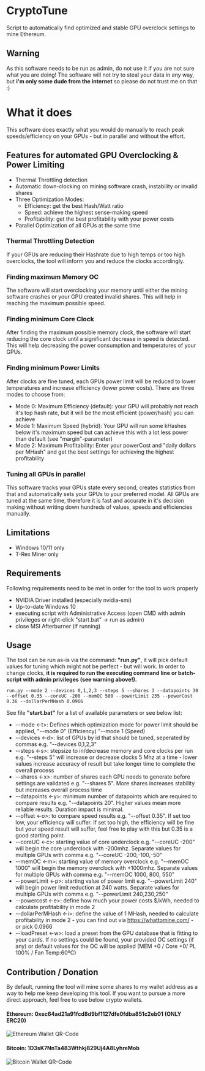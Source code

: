# CryptoTune
Script to automatically find optimized and stable GPU overclock settings to mine Ethereum.


## Warning
As this software needs to be run as admin, do not use it if you are not sure what you are doing! The software will not try to steal your data in any way, but **i'm only some dude from the internet** so please do not trust me on that :)


# What it does
This software does exactly what you would do manually to reach peak speeds/efficiency on your GPUs - but in parallel and without the effort.

## Features for automated GPU Overclocking & Power Limiting
* Thermal Throttling detection
* Automatic down-clocking on mining software crash, instability or invalid shares
* Three Optimization Modes: 
    * Efficiency: get the best Hash/Watt ratio
    * Speed: achieve the highest sense-making speed
    * Profitability: get the best profitability with your power costs
* Parallel Optimization of all GPUs at the same time

### Thermal Throttling Detection
If your GPUs are reducing their Hashrate due to high temps or too high overclocks, the tool will inform you and reduce the clocks accordingly.

### Finding maximum Memory OC
The software will start overclocking your memory until either the mining software crashes or your GPU created invalid shares. This will help in reaching the maximum possible speed.

### Finding minimum Core Clock
After finding the maximum possible memory clock, the software will start reducing the core clock until a significant decrease in speed is detected. This will help decreasing the power consumption and temperatures of your GPUs.

### Finding minimum Power Limits
After clocks are fine tuned, each GPUs power limit will be reduced to lower temperatures and increase efficiency (lower power costs). There are three modes to choose from:
* Mode 0: Maximum Efficiency (default): your GPU will probably not reach it's top hash rate, but it will be the most efficient (power/hash) you can achieve
* Mode 1: Maximum Speed (hybrid): Your GPU will run some kHashes below it's maximum speed but can achieve this with a lot less power than default (see "margin"-parameter)
* Mode 2: Maximum Profitability: Enter your powerCost and "daily dollars per MHash" and get the best settings for achieving the highest profitability

### Tuning all GPUs in parallel
This software tracks your GPUs state every second, creates statistics from that and automatically sets your GPUs to your preferred model. All GPUs are tuned at the same time, therefore it is fast and accurate in it's decision making without writing down hundreds of values, speeds and efficiencies manually.

## Limitations
- Windows 10/11 only
- T-Rex Miner only

## Requirements
Following requirements need to be met in order for the tool to work properly
- NVIDIA Driver installed (especially nvidia-smi)
- Up-to-date Windows 10
- executing script with Administrative Access (open CMD with admin privileges or right-click "start.bat" -> run as admin)
- close MSI Afterburner (if running)

## Usage
The tool can be run as-is via the command: **"run.py"**, it will pick default values for tuning which might not be perfect - but will work. In order to change clocks, **it is required to run the executing command line or batch-script with admin privileges (see warning above!).**
```
run.py --mode 2 --devices 0,1,2,3 --steps 5 --shares 3 --datapoints 30 --offset 0.35 --coreUC -200 --memOC 500 --powerLimit 235 --powerCost 0.36 --dollarPerMHash 0.0966
```

See file **"start.bat"** for a list of available parameters or see below list:
* --mode <-t>: Defines which optimization mode for power limit should be applied, "--mode 0" (Efficiency) "--mode 1 (Speed)
* --devices <-d>: list of GPUs by id that should be tuned, seperated by commas e.g. "--devices 0,1,2,3"
* --steps <-s>: stepsize to in/decrease memory and core clocks per run e.g. "--steps 5" will increase or decrease clocks 5 Mhz at a time - lower values increase accuracy of result but take longer time to complete the overall process
* --shares <-x>: number of shares each GPU needs to generate before settings are validated e.g. "--shares 5". More shares increases stability but increases overall process time
* --datapoints <-y>: minimum number of datapoints which are required to compare results e.g. "--datapoints 20". Higher values mean more reliable results. Duration impact is minimal.
* --offset <-o>: to compare speed results e.g. "--offset 0.35". If set too low, your efficiency will suffer. If set too high, the efficiency will be fine but your speed result will suffer, feel free to play with this but 0.35 is a good starting point.
* --coreUC <-c>: starting value of core underclock e.g. "--coreUC -200" will begin the core underclock with -200mhz. Separate values for multiple GPUs with comma e.g. "--coreUC -200,-100,-50"
* --memOC <-m>: starting value of memory overclock e.g. "--memOC 1000" will begin the memory overclock with +1000mhz. Separate values for multiple GPUs with comma e.g. "--memOC 1000, 800, 550"
* --powerLimit <-p>: starting value of power limit e.g. "--powerLimit 240" will begin power limit reduction at 240 watts. Separate values for multiple GPUs with comma e.g. "--powerLimit 240,230,250"
* --powercost <-e>: define how much your power costs $/kWh, needed to calculate profitability in mode 2
* --dollarPerMHash <-i>: define the value of 1 MHash, needed to calculate profitability in mode 2 - you can find out via https://whattomine.com/ - or pick 0.0966 
* --loadPreset <-w>: load a preset from the GPU database that is fitting to your cards. If no settings could be found, your provided OC settings (if any) or default values for the OC will be applied (MEM +0 / Core +0/ PL 100% / Fan Temp:60ºC)

## Contribution / Donation
By default, running the tool will mine some shares to my wallet address as a way to help me keep developing this tool.
If you want to pursue a more direct approach, feel free to use below crypto wallets.
#### Ethereum: 0xec64ad21a91fcd8d9bf1127dfe0fdba851c2eb01 (ONLY ERC20) ####
![Ethereum Wallet QR-Code](https://github.com/CryptoTuner/CryptoTuner-Private/raw/master/img/ethereum-wallet.png)
#### Bitcoin: 1D3sK7NnTa483Wthkj829Uj4A8LyhreMob #### 
![Bitcoin Wallet QR-Code](https://github.com/CryptoTuner/CryptoTuner-Private/raw/master/img/bitcoin-wallet.png)